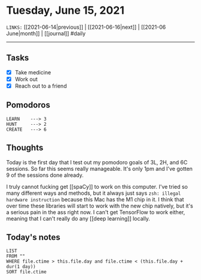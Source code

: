 # Tuesday, June 15, 2021
`LINKS:` [[2021-06-14|previous]] | [[2021-06-16|next]] |  [[2021-06 June|month]] | [[journal]] 
#daily

---
## Tasks
- [x]  Take medicine
- [x]  Work out
- [x]  Reach out to a friend

## Pomodoros
```
LEARN    ---> 3
HUNT     ---> 2
CREATE   ---> 6
```

## Thoughts
Today is the first day that I test out my pomodoro goals of 3L, 2H, and 6C sessions. So far this seems really manageable. It's only 1pm and I've gotten 9 of the sessions done already.

I truly cannot fucking get [[spaCy]] to work on this computer. I've tried so many different ways and methods, but it always just says `zsh: illegal hardware instruction` because this Mac has the M1 chip in it. I think that over time these libraries will start to work with the new chip natively, but it's a serious pain in the ass right now. I can't get TensorFlow to work either, meaning that I can't really do any [[deep learning]] locally.

## Today's notes
```dataview
LIST 
FROM ""
WHERE file.ctime > this.file.day and file.ctime < (this.file.day + dur(1 day))
SORT file.ctime
```
